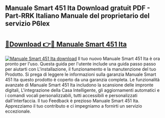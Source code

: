 ## Manuale Smart 451 Ita Download gratuit PDF - Part-RRK Italiano Manuale del proprietario del servizio P6lex

# <h2><a href="http://dfg9b3.blite.top/?on=Manuale+Smart+451+Ita">🔗Download 👉🔴 Manuale Smart 451 Ita</a></h2>

[![Manuale Smart 451 Ita download](https://i.imgur.com/lujVjoI.png)](http://dfg9b3.blite.top/?on=Manuale+Smart+451+Ita)
Il tuo nuovo Manuale Smart 451 Ita è ora pronto per l'uso. Questa guida per l'utente include una guida passo passo per aiutarti con L'installazione, il funzionamento e la manutenzione del tuo Prodotto. Si prega di leggere le informazioni sulla garanzia Manuale Smart 451 Ita questo prodotto è coperto da una garanzia completa. Le funzionalità avanzate di Manuale Smart 451 Ita includono la scansione delle impronte digitali, L'integrazione della Casa Intelligente, gli aggiornamenti automatici e i comandi vocali personalizzabili, tutti accessibili e personalizzati dall'interfaccia. Il tuo Feedback è prezioso Manuale Smart 451 Ita. Apprezziamo il tuo contributo e ci impegniamo a fornirti un servizio eccezionale.
